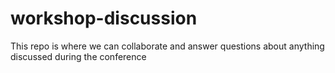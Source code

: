 # workshop-discussion
This repo is where we can collaborate and answer questions about anything discussed during the conference
